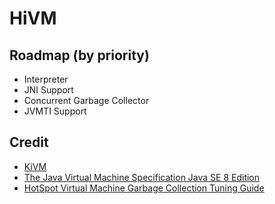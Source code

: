 # HiVM

## Roadmap (by priority)
* Interpreter
* JNI Support
* Concurrent Garbage Collector
* JVMTI Support

## Credit
* [KiVM](https://github.com/imkiva/KiVM)
* [The Java Virtual Machine Specification Java SE 8 Edition](https://docs.oracle.com/javase/specs/jvms/se8/html/)
* [HotSpot Virtual Machine Garbage Collection Tuning Guide](https://docs.oracle.com/en/java/javase/11/gctuning/preface.html#GUID-5650179B-DC2A-4F25-B2C6-F3961C93FD07)
